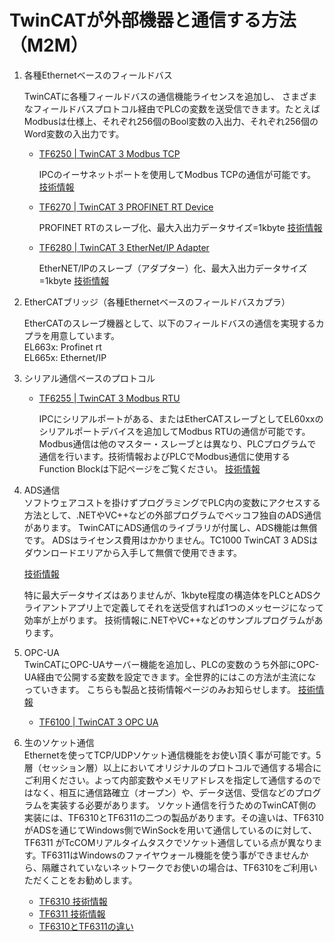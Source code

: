 # TwinCATが外部機器と通信する方法（M2M）


1. 各種Ethernetベースのフィールドバス

    TwinCATに各種フィールドバスの通信機能ライセンスを追加し、 さまざまなフィールドバスプロトコル経由でPLCの変数を送受信できます。たとえばModbusは仕様上、それぞれ256個のBool変数の入出力、それぞれ256個のWord変数の入出力です。

    * [TF6250 | TwinCAT 3 Modbus TCP](https://www.beckhoff.com/ja-jp/products/automation/twincat/tfxxxx-twincat-3-functions/tf6xxx-tc3-connectivity/tf6250.html) 

        IPCのイーサネットポートを使用してModbus TCPの通信が可能です。
        [技術情報](https://infosys.beckhoff.com/content/1033/tf6250_tc3_modbus_tcp/192708875.html)


    * [TF6270 | TwinCAT 3 PROFINET RT Device](https://www.beckhoff.com/ja-jp/products/automation/twincat/tfxxxx-twincat-3-functions/tf6xxx-tc3-connectivity/tf6270.html) 

        PROFINET RTのスレーブ化、最大入出力データサイズ=1kbyte [技術情報](https://infosys.beckhoff.com/content/1033/tf6270_tc3_profinet_rt_device/9253279883.html)  

    * [TF6280 | TwinCAT 3 EtherNet/IP Adapter](https://www.beckhoff.com/ja-jp/products/automation/twincat/tfxxxx-twincat-3-functions/tf6xxx-tc3-connectivity/tf6280.html)

        EtherNET/IPのスレーブ（アダプター）化、最大入出力データサイズ=1kbyte [技術情報](https://infosys.beckhoff.com/content/1033/tf6280_tc3_ethernetipslave/2554564235.html)

2. EtherCATブリッジ（各種Ethernetベースのフィールドバスカプラ）  

    EtherCATのスレーブ機器として、以下のフィールドバスの通信を実現するカプラを用意しています。  
    EL663x: Profinet rt  
    EL665x: Ethernet/IP

3. シリアル通信ベースのプロトコル  

    * [TF6255 | TwinCAT 3 Modbus RTU](https://www.beckhoff.com/ja-jp/products/automation/twincat/tfxxxx-twincat-3-functions/tf6xxx-tc3-connectivity/tf6255.html) 

        IPCにシリアルポートがある、またはEtherCATスレーブとしてEL60xxのシリアルポートデバイスを追加してModbus RTUの通信が可能です。Modbus通信は他のマスター・スレーブとは異なり、PLCプログラムで通信を行います。技術情報およびPLCでModbus通信に使用するFunction Blockは下記ページをご覧ください。
        [技術情報](https://infosys.beckhoff.com/content/1033/tf6255_tc3_modbus_rtu/186519307.html)

4. ADS通信  
    ソフトウェアコストを掛けずプログラミングでPLC内の変数にアクセスする方法として、.NETやVC++などの外部プログラムでベッコフ独自のADS通信があります。 
    TwinCATにADS通信のライブラリが付属し、ADS機能は無償です。 ADSはライセンス費用はかかりません。TC1000 TwinCAT 3 ADSはダウンロードエリアから入手して無償で使用できます。 

    [技術情報](https://infosys.beckhoff.com/content/1033/tc3_ads_intro/116158859.html) 

    特に最大データサイズはありませんが、1kbyte程度の構造体をPLCとADSクライアントアプリ上で定義してそれを送受信すれば1つのメッセージになって効率が上がります。 技術情報に.NETやVC++などのサンプルプログラムがあります。

5. OPC-UA  
    TwinCATにOPC-UAサーバー機能を追加し、PLCの変数のうち外部にOPC-UA経由で公開する変数を設定できます。全世界的にはこの方法が主流になっていきます。 こちらも製品と技術情報ページのみお知らせします。 [技術情報](https://infosys.beckhoff.com/content/1033/tf6100_tc3_opcua/78651275.html)

    * [TF6100 | TwinCAT 3 OPC UA](https://www.beckhoff.com/ja-jp/products/automation/twincat/tfxxxx-twincat-3-functions/tf6xxx-tc3-connectivity/tf6100.html) 

6. 生のソケット通信  
    Ethernetを使ってTCP/UDPソケット通信機能をお使い頂く事が可能です。5層（セッション層）以上においてオリジナルのプロトコルで通信する場合にご利用ください。よって内部変数やメモリアドレスを指定して通信するのではなく、相互に通信路確立（オープン）や、データ送信、受信などのプログラムを実装する必要があります。
    ソケット通信を行うためのTwinCAT側の実装には、TF6310とTF6311の二つの製品があります。その違いは、TF6310がADSを通じてWindows側でWinSockを用いて通信しているのに対して、TF6311 がTcCOMリアルタイムタスクでソケット通信している点が異なります。TF6311はWindowsのファイヤウォール機能を使う事ができませんから、隔離されていないネットワークでお使いの場合は、TF6310をご利用いただくことをお勧めします。
    * [TF6310 技術情報](https://infosys.beckhoff.com/content/1033/tf6310_tc3_tcpip/index.html?id=9025637582166106076)
    * [TF6311 技術情報](https://infosys.beckhoff.com/content/1033/tf6311_tc3_tcpudp/index.html?id=9004581143610845071)
    * [TF6310とTF6311の違い](https://infosys.beckhoff.com/content/1033/tf6310_tc3_tcpip/1110279947.html?id=6495056259335778619)

